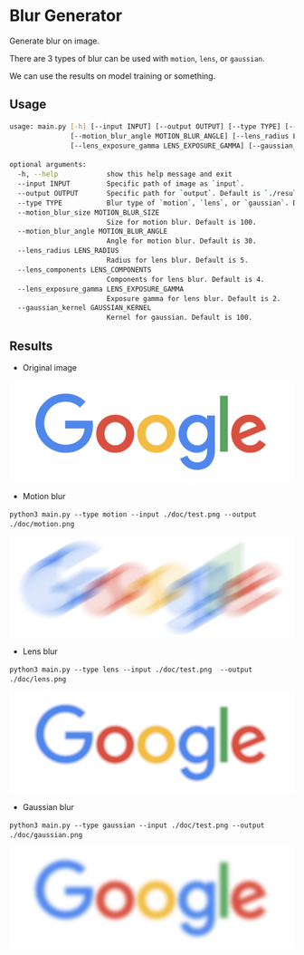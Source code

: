
# Blur Generator

Generate blur on image.

There are 3 types of blur can be used with `motion`, `lens`, or `gaussian`.

We can use the results on model training or something.

## Usage

```bash
usage: main.py [-h] [--input INPUT] [--output OUTPUT] [--type TYPE] [--motion_blur_size MOTION_BLUR_SIZE]
               [--motion_blur_angle MOTION_BLUR_ANGLE] [--lens_radius LENS_RADIUS] [--lens_components LENS_COMPONENTS]
               [--lens_exposure_gamma LENS_EXPOSURE_GAMMA] [--gaussian_kernel GAUSSIAN_KERNEL]

optional arguments:
  -h, --help            show this help message and exit
  --input INPUT         Specific path of image as `input`.
  --output OUTPUT       Specific path for `output`. Default is `./result.png`.
  --type TYPE           Blur type of `motion`, `lens`, or `gaussian`. Default is `motion`.
  --motion_blur_size MOTION_BLUR_SIZE
                        Size for motion blur. Default is 100.
  --motion_blur_angle MOTION_BLUR_ANGLE
                        Angle for motion blur. Default is 30.
  --lens_radius LENS_RADIUS
                        Radius for lens blur. Default is 5.
  --lens_components LENS_COMPONENTS
                        Components for lens blur. Default is 4.
  --lens_exposure_gamma LENS_EXPOSURE_GAMMA
                        Exposure gamma for lens blur. Default is 2.
  --gaussian_kernel GAUSSIAN_KERNEL
                        Kernel for gaussian. Default is 100.
```

## Results

* Original image

![original image](./doc/test.png)

* Motion blur

`python3 main.py --type motion --input ./doc/test.png --output ./doc/motion.png`

![motion blur image](./doc/motion.png)

* Lens blur

`python3 main.py --type lens --input ./doc/test.png  --output ./doc/lens.png`

![lens blur image](./doc/lens.png)

* Gaussian blur

`python3 main.py --type gaussian --input ./doc/test.png --output ./doc/gaussian.png`

![gaussian blur image](./doc/gaussian.png)

